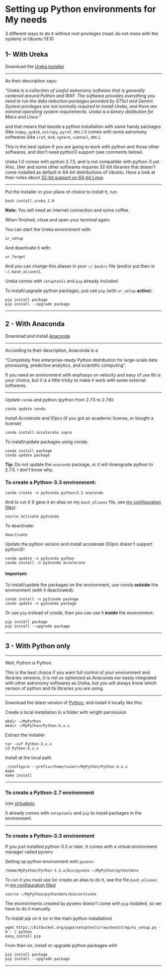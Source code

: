 # Setting up Python environments for My needs

3 different ways to do it without root privileges (read: do not mess with the
system) in Ubuntu 13.10

## 1- With Ureka

Download the [Ureka installer](http://ssb.stsci.edu/ureka/)

---

As their description says:

_"Ureka is a collection of useful astronomy software that is generally centered
around Python and IRAF. The software provides everything you need to run the
data reduction packages provided by STScI and Gemini. System privileges are not
normally required to install Ureka, and there are minimal operating system
requirements. Ureka is a binary distibution for Macs and Linux."_

and that means that beside a python installation with some handy packages (like
`numpy`, `pyds9`, `astropy`, `pyraf`, etc.) it comes with some astronomy
softwares (like `iraf`, `ds9`, `xgterm`, `ximtool`, etc.).

This is the best option if you are going to work with python and those other
softwares, and don't need python3 support (see comments below).

Ureka 1.0 comes with python 2.7.5, and is not compatible with python-3 yet.
Also, `IRAF` and some other softwares requires 32-bit libraries that doesn't
come installed as default in 64-bit distributions of Ubuntu.
Have a look at their notes about [32-bit support on 64-bit
Linux](http://ssb.stsci.edu/ureka/1.0/docs/32bit_iraf.html)

---

Put the installer in your place of choice to install it, run:

    bash install_ureka_1.0

__Note:__ You will need an internet connection and some coffee.

When finished, close and open your terminal again.

You can start the Ureka environment with:

    ur_setup

And deactivate it with:

    ur_forget

And you can change this aliases in your `~/.bashrc` file (and/or put then in
`~/.bash_aliases`).

Ureka comes with `setuptools` and `pip` already included.  

To install/upgrade python packages, just use `pip` (with `ur_setup` __active__):

    pip install package
    pip install --upgrade package

---

## 2 - With Anaconda

Download and install [Anaconda](https://store.continuum.io/cshop/anaconda/#)

---

According to their description, Anaconda is a

   "Completely free enterprise-ready Python distribution for large-scale data
processing, predictive analytics, and scientific computing".

If you need an environment with enphasys on velocity and easy of use thi is your
choice, but it is a little tricky to make it work with some external softwares.

---

Update `conda` and python (python from 2.7.5 to 2.7.6):

    conda update conda

Install Accelerate and IOpro (if you got an academic license, or bought a
license)

    conda install accelerate iopro

To install/update packages using conda:

    conda install package
    conda update package

__Tip:__ Do not update the _`anaconda`_ package, or it will downgrade python to
2.7.5. I don't know why.

### To create a Python-3.3 environment:

    conda create -n py3conda python=3.3 anaconda

And to run it (I gave it an alias on my _`bash_aliases`_ file, see [my
configuration files](https://github.com/evandromr/configuration_files)):

    source activate py3conda

To deactivate:

    deactivate

Update the python version and install accelerate (IOpro doesn't support
python3):

    conda update -n py3conda python
    conda install -n py3conda accelerate

#### Important:
To install/update the packages on the environment, use conda __outside__ the
environment (with it deactivated):

    conda install -n py3conda package
    conda update -n py3conda package

Or use `pip` instead of conda, then you can use it __inside__ the environment:

    pip install package
    pip install --upgrade package

---

## 3 - With Python only

---

Well, Python is Python.

This is the best choice if you want full control of your environment and
libraries versions, it is not so optimized as Anaconda nor easily integrated
with other astronomy softwares as Ureka, but you will always know which version
of python and its libraries you are using.

---

Download the latest version of [Python](www.python.org), and install it locally
like this:

Create a local installation in a folder with wright permission

    mkdir ~/MyPython
    mkdir ~/MyPython/Python-X.x.x

Extract the installer

    tar -xvf Python-X.x.x
    cd Python-X.x.x

Install at the local path

    ./configure --prefix=/home/<user>/MyPython/Python-X.x.x
    make
    make install

---

### To create a Python-2.7 environment

Use [virtualenv](http://www.virtualenv.org/en/latest/virtualenv.html).

It already comes with `setuptools` and `pip` to install packages in the environment.

---

### To create a Python-3.3 environment

If you just installed python-3.3 or later, it comes with a virtual environment
manager called pyvenv

Setting up python environment with `pyvenv`:

    /home/MyPython/Python-3.3.x/bin/pyvenv ~/MyPython/python3env

To run it you must use  (or create an alias to do it, see the file
_`bash_aliases`_ in [my configuration
files](https://github.com/evandromr/configuration_files))

    source ~/MyPython/python3env/bin/activate

The environments created by pyvenv doesn't come with `pip` installed, so we have to do it manually.

To install pip on it (or in the main python installation)

    wget https://bitbucket.org/pypa/setuptools/raw/bootstrap/ez_setup.py -O - | python
    easy_install pip

From then on, install or upgrade python packages with

    pip install package
    pip install --upgrade package

---
